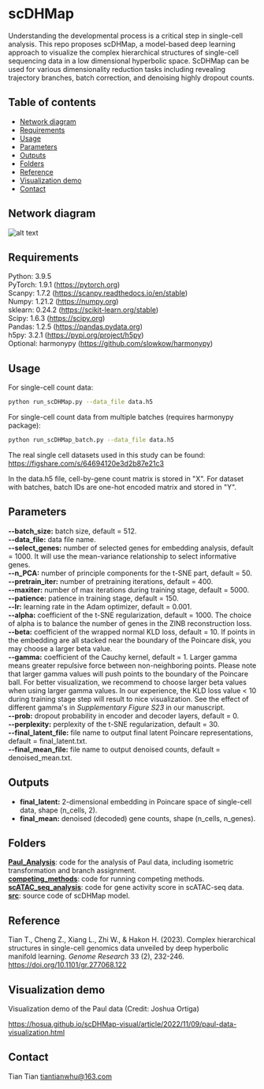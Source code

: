 # scDHMap

Understanding the developmental process is a critical step in single-cell analysis. This repo proposes scDHMap, a model-based deep learning approach to visualize the complex hierarchical structures of single-cell sequencing data in a low dimensional hyperbolic space. ScDHMap can be used for various dimensionality reduction tasks including revealing trajectory branches, batch correction, and denoising highly dropout counts.

## Table of contents
- [Network diagram](#diagram)
- [Requirements](#requirements)
- [Usage](#usage)
- [Parameters](#parameters)
- [Outputs](#outputs)
- [Folders](#folders)
- [Reference](#reference)
- [Visualization demo](#demo)
- [Contact](#contact)

## <a name="diagram"></a>Network diagram
![alt text](https://github.com/ttgump/scDHMap/blob/main/network.png?raw=True)

## <a name="requirements"></a>Requirements
Python: 3.9.5<br/>
PyTorch: 1.9.1 (https://pytorch.org)<br/>
Scanpy: 1.7.2 (https://scanpy.readthedocs.io/en/stable)<br/>
Numpy: 1.21.2 (https://numpy.org)<br/>
sklearn: 0.24.2 (https://scikit-learn.org/stable)<br/>
Scipy: 1.6.3 (https://scipy.org)<br/>
Pandas: 1.2.5 (https://pandas.pydata.org)<br/>
h5py: 3.2.1 (https://pypi.org/project/h5py)<br/>
Optional: harmonypy (https://github.com/slowkow/harmonypy)

## <a name="usage"></a>Usage
For single-cell count data:

```sh
python run_scDHMap.py --data_file data.h5
```

For single-cell count data from multiple batches (requires harmonypy package):

```sh
python run_scDHMap_batch.py --data_file data.h5
```

The real single cell datasets used in this study can be found: https://figshare.com/s/64694120e3d2b87e21c3

In the data.h5 file, cell-by-gene count matrix is stored in "X". For dataset with batches, batch IDs are one-hot encoded matrix and stored in "Y".

## <a name="parameters"></a>Parameters
**--batch_size:** batch size, default = 512.<br/>
**--data_file:** data file name.<br/>
**--select_genes:** number of selected genes for embedding analysis, default = 1000. It will use the mean-variance relationship to select informative genes.<br/>
**--n_PCA:** number of principle components for the t-SNE part, default = 50.<br/>
**--pretrain_iter:** number of pretraining iterations, default = 400.<br/>
**--maxiter:** number of max iterations during training stage, default = 5000.<br/>
**--patience:** patience in training stage, default = 150.<br/>
**--lr:** learning rate in the Adam optimizer, default = 0.001.<br/>
**--alpha:** coefficient of the t-SNE regularization, default = 1000. The choice of alpha is to balance the number of genes in the ZINB reconstruction loss.<br/>
**--beta:** coefficient of the wrapped normal KLD loss, default = 10. If points in the embedding are all stacked near the boundary of the Poincare disk, you may choose a larger beta value.<br/>
**--gamma:** coefficient of the Cauchy kernel, default = 1. Larger gamma means greater repulsive force between non-neighboring points. Please note that larger gamma values will push points to the boundary of the Poincare ball. For better visualization, we recommend to choose larger beta values when using larger gamma values. In our experience, the KLD loss value < 10 during training stage step will result to nice visualization. See the effect of different gamma's in *Supplementary Figure S23* in our manuscript.<br/>
**--prob:** dropout probability in encoder and decoder layers, default = 0.<br/>
**--perplexity:** perplexity of the t-SNE regularization, default = 30.<br/>
**--final_latent_file:** file name to output final latent Poincare representations, default = final_latent.txt.<br/>
**--final_mean_file:** file name to output denoised counts, default = denoised_mean.txt.<br/>

## <a name="outputs"></a>Outputs

- **final_latent:** 2-dimensional embedding in Poincare space of single-cell data, shape (n_cells, 2).<br/>
- **final_mean:** denoised (decoded) gene counts, shape (n_cells, n_genes).<br/>

## <a name="folders"></a>Folders

**[Paul_Analysis](https://github.com/ttgump/scDHMap/tree/main/Paul_Analysis)**: code for the analysis of Paul data, including isometric transformation and branch assignment.<br/>
**[competing_methods](https://github.com/ttgump/scDHMap/tree/main/competing_methods)**: code for running competing methods.<br/>
**[scATAC_seq_analysis](https://github.com/ttgump/scDHMap/tree/main/scATAC_seq_analysis)**: code for gene activity score in scATAC-seq data.<br/>
**[src](https://github.com/ttgump/scDHMap/tree/main/src)**: source code of scDHMap model.<br/>

## <a name="reference"></a>Reference
Tian T., Cheng Z., Xiang L., Zhi W., & Hakon H. (2023). Complex hierarchical structures in single-cell genomics data unveiled by deep hyperbolic manifold learning. *Genome Research* 33 (2), 232-246. https://doi.org/10.1101/gr.277068.122

## <a name="demo"></a>Visualization demo
Visualization demo of the Paul data (Credit: Joshua Ortiga)

https://hosua.github.io/scDHMap-visual/article/2022/11/09/paul-data-visualization.html

## <a name="contact"></a>Contact
Tian Tian tiantianwhu@163.com
